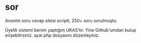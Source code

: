 # sor
Anonim soru cevap sitesi scripti, 250+ soru sorulmuştu.

Üyelik sistemi benim yaptığım UKAS'tır. Yine Github'umdan bulup erişebilirsiniz.
ayar.php dosyasını düzenleyiniz.

